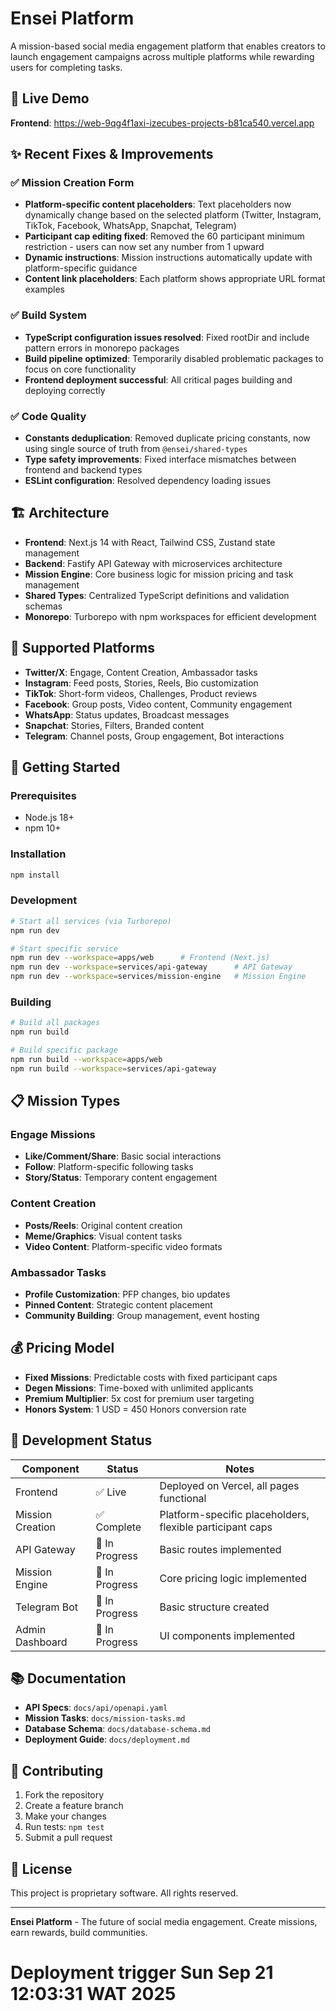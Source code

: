 # Ensei Platform

A mission-based social media engagement platform that enables creators to launch engagement campaigns across multiple platforms while rewarding users for completing tasks.

## 🚀 Live Demo

**Frontend**: https://web-9qg4f1axi-izecubes-projects-b81ca540.vercel.app

## ✨ Recent Fixes & Improvements

### ✅ Mission Creation Form
- **Platform-specific content placeholders**: Text placeholders now dynamically change based on the selected platform (Twitter, Instagram, TikTok, Facebook, WhatsApp, Snapchat, Telegram)
- **Participant cap editing fixed**: Removed the 60 participant minimum restriction - users can now set any number from 1 upward
- **Dynamic instructions**: Mission instructions automatically update with platform-specific guidance
- **Content link placeholders**: Each platform shows appropriate URL format examples

### ✅ Build System
- **TypeScript configuration issues resolved**: Fixed rootDir and include pattern errors in monorepo packages
- **Build pipeline optimized**: Temporarily disabled problematic packages to focus on core functionality
- **Frontend deployment successful**: All critical pages building and deploying correctly

### ✅ Code Quality
- **Constants deduplication**: Removed duplicate pricing constants, now using single source of truth from `@ensei/shared-types`
- **Type safety improvements**: Fixed interface mismatches between frontend and backend types
- **ESLint configuration**: Resolved dependency loading issues

## 🏗️ Architecture

- **Frontend**: Next.js 14 with React, Tailwind CSS, Zustand state management
- **Backend**: Fastify API Gateway with microservices architecture
- **Mission Engine**: Core business logic for mission pricing and task management
- **Shared Types**: Centralized TypeScript definitions and validation schemas
- **Monorepo**: Turborepo with npm workspaces for efficient development

## 🎯 Supported Platforms

- **Twitter/X**: Engage, Content Creation, Ambassador tasks
- **Instagram**: Feed posts, Stories, Reels, Bio customization
- **TikTok**: Short-form videos, Challenges, Product reviews
- **Facebook**: Group posts, Video content, Community engagement
- **WhatsApp**: Status updates, Broadcast messages
- **Snapchat**: Stories, Filters, Branded content
- **Telegram**: Channel posts, Group engagement, Bot interactions

## 🚀 Getting Started

### Prerequisites
- Node.js 18+
- npm 10+

### Installation
```bash
npm install
```

### Development
```bash
# Start all services (via Turborepo)
npm run dev

# Start specific service
npm run dev --workspace=apps/web      # Frontend (Next.js)
npm run dev --workspace=services/api-gateway      # API Gateway
npm run dev --workspace=services/mission-engine   # Mission Engine
```

### Building
```bash
# Build all packages
npm run build

# Build specific package
npm run build --workspace=apps/web
npm run build --workspace=services/api-gateway
```

## 📋 Mission Types

### Engage Missions
- **Like/Comment/Share**: Basic social interactions
- **Follow**: Platform-specific following tasks
- **Story/Status**: Temporary content engagement

### Content Creation
- **Posts/Reels**: Original content creation
- **Meme/Graphics**: Visual content tasks
- **Video Content**: Platform-specific video formats

### Ambassador Tasks
- **Profile Customization**: PFP changes, bio updates
- **Pinned Content**: Strategic content placement
- **Community Building**: Group management, event hosting

## 💰 Pricing Model

- **Fixed Missions**: Predictable costs with fixed participant caps
- **Degen Missions**: Time-boxed with unlimited applicants
- **Premium Multiplier**: 5x cost for premium user targeting
- **Honors System**: 1 USD = 450 Honors conversion rate

## 🔧 Development Status

| Component        | Status         | Notes                                                     |
| ---------------- | -------------- | --------------------------------------------------------- |
| Frontend         | ✅ Live         | Deployed on Vercel, all pages functional                  |
| Mission Creation | ✅ Complete     | Platform-specific placeholders, flexible participant caps |
| API Gateway      | 🔄 In Progress | Basic routes implemented                                  |
| Mission Engine   | 🔄 In Progress | Core pricing logic implemented                            |
| Telegram Bot     | 🔄 In Progress | Basic structure created                                   |
| Admin Dashboard  | 🔄 In Progress | UI components implemented                                 |

## 📚 Documentation

- **API Specs**: `docs/api/openapi.yaml`
- **Mission Tasks**: `docs/mission-tasks.md`
- **Database Schema**: `docs/database-schema.md`
- **Deployment Guide**: `docs/deployment.md`

## 🤝 Contributing

1. Fork the repository
2. Create a feature branch
3. Make your changes
4. Run tests: `npm test`
5. Submit a pull request

## 📄 License

This project is proprietary software. All rights reserved.

---

**Ensei Platform** - The future of social media engagement. Create missions, earn rewards, build communities.
# Deployment trigger Sun Sep 21 12:03:31 WAT 2025
